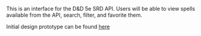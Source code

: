 This is an interface for the D&D 5e SRD API. Users will be able to view spells available from the API, search, filter, and favorite them.

Initial design prototype can be found [here](https://www.figma.com/design/cgLiUa8gGRkWasTUSBCaLt/D-D-Spell-Catalog?node-id=2-47&m=dev&t=dJYON1131fPe8JQY-1)
